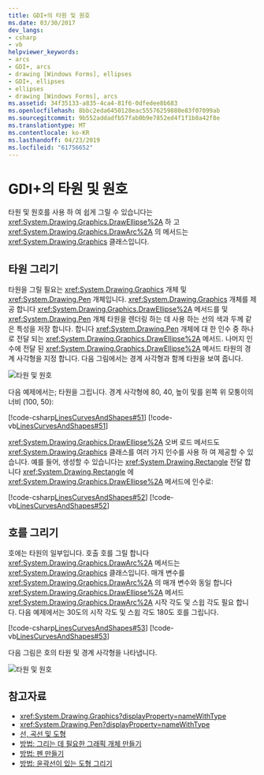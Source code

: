 ```yaml
---
title: GDI+의 타원 및 원호
ms.date: 03/30/2017
dev_langs:
- csharp
- vb
helpviewer_keywords:
- arcs
- GDI+, arcs
- drawing [Windows Forms], ellipses
- GDI+, ellipses
- ellipses
- drawing [Windows Forms], arcs
ms.assetid: 34f35133-a835-4ca4-81f6-0dfedee8b683
ms.openlocfilehash: 8bbc2eda6450128eac55576259880e83f07099ab
ms.sourcegitcommit: 9b552addadfb57fab0b9e7852ed4f1f1b8a42f8e
ms.translationtype: MT
ms.contentlocale: ko-KR
ms.lasthandoff: 04/23/2019
ms.locfileid: "61756652"
---
```

# <a name="ellipses-and-arcs-in-gdi"></a>GDI+의 타원 및 원호
타원 및 원호를 사용 하 여 쉽게 그릴 수 있습니다는 <xref:System.Drawing.Graphics.DrawEllipse%2A> 하 고 <xref:System.Drawing.Graphics.DrawArc%2A> 의 메서드는 <xref:System.Drawing.Graphics> 클래스입니다.  
  
## <a name="drawing-an-ellipse"></a>타원 그리기  
 타원을 그릴 필요는 <xref:System.Drawing.Graphics> 개체 및 <xref:System.Drawing.Pen> 개체입니다. <xref:System.Drawing.Graphics> 개체를 제공 합니다 <xref:System.Drawing.Graphics.DrawEllipse%2A> 메서드를 및 <xref:System.Drawing.Pen> 개체 타원을 렌더링 하는 데 사용 하는 선의 색과 두께 같은 특성을 저장 합니다. 합니다 <xref:System.Drawing.Pen> 개체에 대 한 인수 중 하나로 전달 되는 <xref:System.Drawing.Graphics.DrawEllipse%2A> 메서드. 나머지 인수에 전달 된 <xref:System.Drawing.Graphics.DrawEllipse%2A> 메서드 타원의 경계 사각형을 지정 합니다. 다음 그림에서는 경계 사각형과 함께 타원을 보여 줍니다.  
  
 ![타원 및 원호](./media/aboutgdip02-art05.gif "Aboutgdip02_art05")  
  
 다음 예제에서는; 타원을 그립니다. 경계 사각형에 80, 40, 높이 및를 왼쪽 위 모퉁이의 너비 (100, 50):  
  
 [!code-csharp[LinesCurvesAndShapes#51](~/samples/snippets/csharp/VS_Snippets_Winforms/LinesCurvesAndShapes/CS/Class1.cs#51)]
 [!code-vb[LinesCurvesAndShapes#51](~/samples/snippets/visualbasic/VS_Snippets_Winforms/LinesCurvesAndShapes/VB/Class1.vb#51)]  
  
 <xref:System.Drawing.Graphics.DrawEllipse%2A> 오버 로드 메서드도 <xref:System.Drawing.Graphics> 클래스를 여러 가지 인수를 사용 하 여 제공할 수 있습니다. 예를 들어, 생성할 수 있습니다는 <xref:System.Drawing.Rectangle> 전달 합니다 <xref:System.Drawing.Rectangle> 에 <xref:System.Drawing.Graphics.DrawEllipse%2A> 메서드에 인수로:  
  
 [!code-csharp[LinesCurvesAndShapes#52](~/samples/snippets/csharp/VS_Snippets_Winforms/LinesCurvesAndShapes/CS/Class1.cs#52)]
 [!code-vb[LinesCurvesAndShapes#52](~/samples/snippets/visualbasic/VS_Snippets_Winforms/LinesCurvesAndShapes/VB/Class1.vb#52)]  
  
## <a name="drawing-an-arc"></a>호를 그리기  
 호에는 타원의 일부입니다. 호출 호를 그릴 합니다 <xref:System.Drawing.Graphics.DrawArc%2A> 메서드는 <xref:System.Drawing.Graphics> 클래스입니다. 매개 변수를 <xref:System.Drawing.Graphics.DrawArc%2A> 의 매개 변수와 동일 합니다 <xref:System.Drawing.Graphics.DrawEllipse%2A> 메서드 <xref:System.Drawing.Graphics.DrawArc%2A> 시작 각도 및 스윕 각도 필요 합니다. 다음 예제에서는 30도의 시작 각도 및 스윕 각도 180도 호를 그립니다.  
  
 [!code-csharp[LinesCurvesAndShapes#53](~/samples/snippets/csharp/VS_Snippets_Winforms/LinesCurvesAndShapes/CS/Class1.cs#53)]
 [!code-vb[LinesCurvesAndShapes#53](~/samples/snippets/visualbasic/VS_Snippets_Winforms/LinesCurvesAndShapes/VB/Class1.vb#53)]  
  
 다음 그림은 호의 타원 및 경계 사각형을 나타냅니다.  
  
 ![타원 및 원호](./media/aboutgdip02-art06.gif "Aboutgdip02_art06")  
  
## <a name="see-also"></a>참고자료

- <xref:System.Drawing.Graphics?displayProperty=nameWithType>
- <xref:System.Drawing.Pen?displayProperty=nameWithType>
- [선, 곡선 및 도형](lines-curves-and-shapes.md)
- [방법: 그리는 데 필요한 그래픽 개체 만들기](how-to-create-graphics-objects-for-drawing.md)
- [방법: 펜 만들기](how-to-create-a-pen.md)
- [방법: 윤곽선이 있는 도형 그리기](how-to-draw-an-outlined-shape.md)
